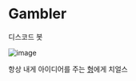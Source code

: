 # Gambler

디스코드 봇

![image](https://drive.google.com/uc?export=view&id=1NYFIiOM1Te23BCnOszMTFx35w_etuP2U)

항상 내게 아이디어를 주는 [형](https://github.com/sosgur82)에게 치얼스
